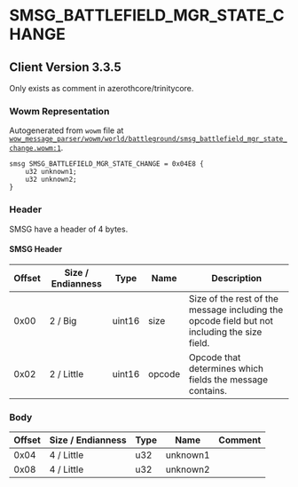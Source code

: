 # SMSG_BATTLEFIELD_MGR_STATE_CHANGE

## Client Version 3.3.5

Only exists as comment in azerothcore/trinitycore.

### Wowm Representation

Autogenerated from `wowm` file at [`wow_message_parser/wowm/world/battleground/smsg_battlefield_mgr_state_change.wowm:1`](https://github.com/gtker/wow_messages/tree/main/wow_message_parser/wowm/world/battleground/smsg_battlefield_mgr_state_change.wowm#L1).
```rust,ignore
smsg SMSG_BATTLEFIELD_MGR_STATE_CHANGE = 0x04E8 {
    u32 unknown1;
    u32 unknown2;
}
```
### Header

SMSG have a header of 4 bytes.

#### SMSG Header

| Offset | Size / Endianness | Type   | Name   | Description |
| ------ | ----------------- | ------ | ------ | ----------- |
| 0x00   | 2 / Big           | uint16 | size   | Size of the rest of the message including the opcode field but not including the size field.|
| 0x02   | 2 / Little        | uint16 | opcode | Opcode that determines which fields the message contains.|

### Body

| Offset | Size / Endianness | Type | Name | Comment |
| ------ | ----------------- | ---- | ---- | ------- |
| 0x04 | 4 / Little | u32 | unknown1 |  |
| 0x08 | 4 / Little | u32 | unknown2 |  |


